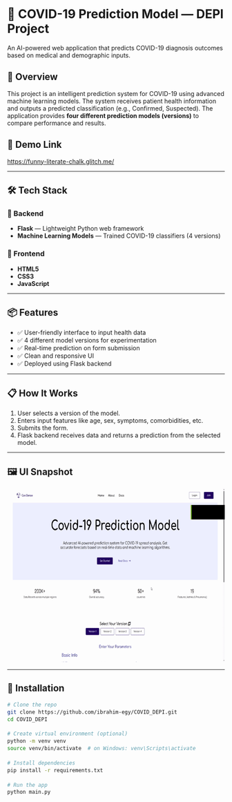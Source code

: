 # 🧠 COVID-19 Prediction Model — DEPI Project

An AI-powered web application that predicts COVID-19 diagnosis outcomes based on medical and demographic inputs.

## 🚀 Overview

This project is an intelligent prediction system for COVID-19 using advanced machine learning models. The system receives patient health information and outputs a predicted classification (e.g., Confirmed, Suspected). The application provides **four different prediction models (versions)** to compare performance and results.

## 🔗 Demo Link 
 https://funny-literate-chalk.glitch.me/

---

## 🛠️ Tech Stack

### 🧩 Backend
- **Flask** — Lightweight Python web framework
- **Machine Learning Models** — Trained COVID-19 classifiers (4 versions)

### 🎨 Frontend
- **HTML5**
- **CSS3**
- **JavaScript**

---

## 📦 Features

- ✅ User-friendly interface to input health data
- ✅ 4 different model versions for experimentation
- ✅ Real-time prediction on form submission
- ✅ Clean and responsive UI
- ✅ Deployed using Flask backend

---

## 📋 How It Works

1. User selects a version of the model.
2. Enters input features like age, sex, symptoms, comorbidities, etc.
3. Submits the form.
4. Flask backend receives data and returns a prediction from the selected model.

---

## 🖼️ UI Snapshot

![screenshot](src/static/images/demo.gif)

---

## 🔧 Installation

```bash
# Clone the repo
git clone https://github.com/ibrahim-egy/COVID_DEPI.git
cd COVID_DEPI

# Create virtual environment (optional)
python -m venv venv
source venv/bin/activate  # on Windows: venv\Scripts\activate

# Install dependencies
pip install -r requirements.txt

# Run the app
python main.py
